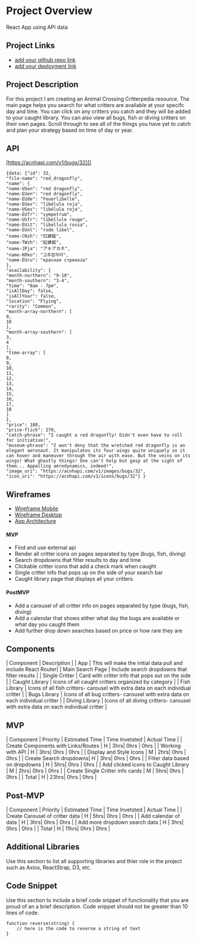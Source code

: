 # Project Overview
React App using API data

## Project Links

- [add your github repo link]()
- [add your deployment link]()

## Project Description

For this project I am creating an Animal Crossing Critterpedia resource. The main page helps you search for what critters are available at your specifc day and time. You can click on any critters you catch and they will be added to your caught library. You can also view all bugs, fish or diving critters on their own pages. Scroll through to see all of the things you have yet to catch and plan your strategy based on time of day or year.

## API

[https://acnhapi.com/v1/bugs/32]()


```
{data: {"id": 32,
"file-name": "red_dragonfly",
"name": {
"name-USen": "red dragonfly",
"name-EUen": "red dragonfly",
"name-EUde": "Feuerlibelle",
"name-EUes": "libélula roja",
"name-USes": "libélula roja",
"name-EUfr": "sympetrum",
"name-USfr": "libellule rouge",
"name-EUit": "libellula rossa",
"name-EUnl": "rode libel",
"name-CNzh": "红蜻蜓",
"name-TWzh": "紅蜻蜓",
"name-JPja": "アキアカネ",
"name-KRko": "고추잠자리",
"name-EUru": "красная стрекоза"
},
"availability": {
"month-northern": "9-10",
"month-southern": "3-4",
"time": "8am - 7pm",
"isAllDay": false,
"isAllYear": false,
"location": "Flying",
"rarity": "Common",
"month-array-northern": [
9,
10
],
"month-array-southern": [
3,
4
],
"time-array": [
8,
9,
10,
11,
12,
13,
14,
15,
16,
17,
18
]
},
"price": 180,
"price-flick": 270,
"catch-phrase": "I caught a red dragonfly! Didn't even have to roll for initiative!",
"museum-phrase": "I won't deny that the wretched red dragonfly is an elegant aeronaut. It manipulates its four wings quite uniquely so it can hover and maneuver through the air with ease. But the veins on its wings! What ghastly things! One can't help but gasp at the sight of them... Appalling aerodynamics, indeed!",
"image_uri": "https://acnhapi.com/v1/images/bugs/32",
"icon_uri": "https://acnhapi.com/v1/icons/bugs/32"} }
```


## Wireframes

- [Wireframe Mobile](https://wireframepro.mockflow.com/view/Mwp7JBecunb#/page/b9ef194be98d41b0a223b32011dd39a0)
- [Wireframe Desktop](https://wireframepro.mockflow.com/view/Mwp7JBecunb#/page/D99736ccabfbb471d6976e50fad8e0f8f)
- [App Architecture](https://wireframepro.mockflow.com/view/Mwp7JBecunb#/page/D45082a437d1932350ecfeda6e939c439)
 

#### MVP
- Find and use external api 
- Render all critter icons on pages separated by type (bugs, fish, diving) 
- Search dropdowns that filter results to day and time
- Clickable critter icons that add a check mark when caught
- Single critter info that pops up on the side of your search bar
- Caught library page that displays all your critters

#### PostMVP

- Add a carousel of all critter info on pages separated by type (bugs, fish, diving) 
- Add a calendar that shows either what day the bugs are available or what day you caught them
- Add further drop down searches based on price or how rare they are

## Components 

| Component | Description | 
| App | This will make the initial data pull and include React Router| 
| Main Search Page | Include search dropdowns that filter results | 
| Single Critter | Card with critter info that pops out on the side | 
| Caught Library | Icons of all caught critters organized by category | 
| Fish Library | Icons of all fish critters- carousel with extra data on each individual critter | 
| Bugs Library | Icons of all bug critters- carousel with extra data on each individual critter  | 
| Diving Library | Icons of all diving critters- carousel with extra data on each individual critter  | 

## MVP

| Component | Priority | Estimated Time | Time Invetsted | Actual Time |
| Create Components with Links/Routes | H | 3hrs| 0hrs | 0hrs |
| Working with API | H | 3hrs| 0hrs | 0hrs |
| Display and Style Icons | M | 2hrs| 0hrs | 0hrs |
| Create Search dropdowns| H | 3hrs| 0hrs | 0hrs |
| Filter data based on dropdowns | H | 5hrs| 0hrs | 0hrs |
| Add clicked icons to Caught Library | M | 2hrs| 0hrs | 0hrs |
| Create Single Critter info cards | M | 5hrs| 0hrs | 0hrs |
| Total | H | 23hrs| 0hrs | 0hrs |

## Post-MVP

| Component | Priority | Estimated Time | Time Invetsted | Actual Time |
| Create Carousel of critter data | H | 5hrs| 0hrs | 0hrs |
| Add calendar of data | H | 3hrs| 0hrs | 0hrs |
| Add more dropdown search data | H | 3hrs| 0hrs | 0hrs |
| Total | H | 11hrs| 0hrs | 0hrs |

## Additional Libraries
 Use this section to list all supporting libraries and thier role in the project such as Axios, ReactStrap, D3, etc. 

## Code Snippet

Use this section to include a brief code snippet of functionality that you are proud of an a brief description.  Code snippet should not be greater than 10 lines of code. 

```
function reverse(string) {
	// here is the code to reverse a string of text
}
```